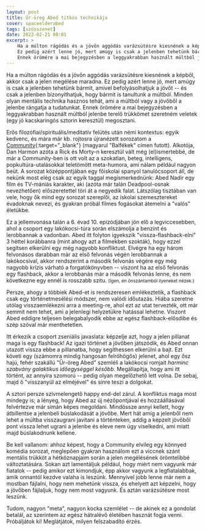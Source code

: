 ```yaml
---
layout: post
title: Űr-öreg Abed titkos technikája
cover: spaceelderabed
tags: [szösszenet]
date: 2022-02-21 00:01
excerpt: >
    Ha a múlton rágódás és a jövőn aggódás varázsütésre kiesnének a képből, akkor csak a jelen megélése maradna.
    Ez pedig azért lenne jó, mert amúgy is csak a jelenben tehetünk bármit, amivel befolyásolhatjuk a jövőt -- és csak a jelenben bizonyíthatjuk, hogy bármit is tanultunk a múltból.
    Ennek örömére a mai bejegyzésben a leggyakrabban használt múltból jelenbe terelő trükkömet szeretném veletek megosztani.
---
```


Ha a múlton rágódás és a jövőn aggódás varázsütésre kiesnének a képből, akkor csak a jelen megélése maradna.
Ez pedig azért lenne jó, mert amúgy is csak a jelenben tehetünk bármit, amivel befolyásolhatjuk a jövőt -- és csak a jelenben bizonyíthatjuk, hogy bármit is tanultunk a múltból.
Minden olyan mentális technika hasznos tehát, ami a múltból vagy a jövőből a jelenbe rángatja a tudatunkat.
Ennek örömére a mai bejegyzésben a leggyakrabban használt múltból jelenbe terelő trükkömet szeretném veletek (egy jó kacskaringós sztorin keresztül) megosztani.

Erős filozófiai/spirituális/meditatív felütés után némi kontextus: egyik kedvenc, és mára már kb. rojtosra újranézett sorozatom a [Community](https://hu.wikipedia.org/wiki/Balf%C3%A9kek){:target="_blank"} (magyarul "Balfékek" címen futott).
Alkotója, Dan Harmon azóta a Rick és Morty-n keresztül vált még (el)ismertebbé, de már a Community-ben is ott volt az a szokatlan, beteg, intelligens, popkultúra-utalásokkal teletömött meta-humora, ami nálam például nagyon beüt.
A sorozat középpontjában egy főiskolai spanyol tanulócsoport áll, de nekünk most elég csak az egyik taggal megismerkednünk:
Abed Nadir egy film és TV-mániás karakter, aki (azóta már talán Deadpool-osnak nevezhetően) előszeretettel töri át a negyedik falat.
Látszólag tisztában van vele, hogy ők mind egy sorozat szereplői, az iskolai szemesztereket évadoknak nevezi, és gyakran próbál filmes fogásokat átemelni a "valós" életükbe.

Ez a jellemvonása talán a 6. évad 10. epizódjában jön elő a legviccesebben, ahol a csoport egy lakókocsi-túra során elszámolja a benzint és lerobbannak a vadonban.
Abed itt folyton igyekszik "vissza-flashback-elni" 3 héttel korábbanra (mint ahogy azt a filmekben szokták), hogy ezzel segítsen elkerülni egy még nagyobb konfliktust.
Elvégre ha egy három felvonásos darabban már az első felvonás végén lerobbannak a lakókocsival, akkor rendszerint a második felvonás végére egy még nagyobb krízis várható a forgatókönyvben -- viszont ha az első felvonás egy flashback, akkor a lerobbanás már a második felvonás lenne, és nem következne egy ennél is rosszabb szitu.
<small>(Igen, én önszántamból ilyeneket nézek.)</small>

Persze, ahogy a többiek Abed-et is rendszeresen emlékeztetik, a flashback csak egy történetmesélési módszer, nem valódi időutazás.
Hiába szeretne utólag visszaemlékezni arra a meeting-re, ahol ezt az utat tervezték, ott már semmit nem tehet, ami a jelenlegi helyzetükre hatással lehetne.
Viszont Abed eddigre teljesen belegabalyodik ebbe az egész flashback-elősdibe és szép szóval már menthetetlen.

Itt érkezik a csoport zseniális javaslata: képzelje azt, hogy a jelen pillanat maga is egy flashback!
Az igazi történet a jövőben játszódik, és Abed onnan utazott vissza ebbe a pillanatba, hogy segíthessen elkerülni a bajt.
Ezt követi egy (számomra mindig hangosan felröhögős) jelenet, ahol egy ősz hajú, fehér szakállú "Űr-öreg Abed" szemléli a lakókocsi romjait *harminc szabvány galaktikus időegységgel később*.
Megállapítja, hogy ami itt történt, az annyira szomorú -- pedig olyan megelőzhető lett volna.
De sebaj, majd ő "visszanyúl az elméjével" és sínre teszi a dolgokat.

A sztori persze szívmelengető happy end-del zárul.
A konfliktus maga most mindegy is; a lényeg, hogy Abed az új nézőpontjával és hozzáállásával felvértezve már simán képes megoldani.
Mindössze annyi kellett, hogy átbillentse a jelenbeli búslakodását a jövőbe.
Mert hát amíg a jelenből nem lehet a múltba visszaugrani javítani a történteken, addig a képzelt jövőből pont vissza lehet ugrani a jelenbe és eleve nem úgy viselkedni, ami miatt majd búslakodnunk kellene.

Be kell vallanom: ahhoz képest, hogy a Community elvileg egy könnyed komédia sorozat, meglepően gyakran használom ezt a viccnek szánt mentális trükköt a hétköznapjaim során a jelen megélésének örömtelibbé változtatására.
Sokan azt lamentáljuk például, hogy miért nem vagyunk már fiatalok -- pedig amikor ezt kimondjuk, épp akkor vagyunk a legfiatalabbak, amik onnantól kezdve valaha is leszünk.
Mennyivel jobb lenne már nem a mostban fájlalni, hogy nem mehetünk vissza, és ehelyett azt képzelni, hogy a jövőben fájlaljuk, hogy nem most vagyunk.
És aztán varázsütésre most leszünk.

Tudom, nagyon "meta", nagyon kocka szemlélet -- de akinek ez a gondolat betalál, az szerintem az egész hátralévő életében hasznát fogja venni.
Próbáljátok ki!
Meglátjátok, milyen felszabadító érzés.